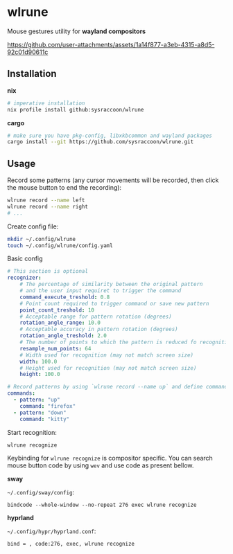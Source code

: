 # wlrune

Mouse gestures utility for **wayland compositors**

https://github.com/user-attachments/assets/1a14f877-a3eb-4315-a8d5-92c01d90611c

## Installation

**nix**

```sh
# imperative installation
nix profile install github:sysraccoon/wlrune
```

**cargo**

```sh
# make sure you have pkg-config, libxkbcommon and wayland packages
cargo install --git https://github.com/sysraccoon/wlrune.git
```

## Usage

Record some patterns (any cursor movements will be recorded, then click the 
mouse button to end the recording):

```sh
wlrune record --name left
wlrune record --name right
# ...
```

Create config file:
```sh
mkdir ~/.config/wlrune
touch ~/.config/wlrune/config.yaml
```

Basic config

```yaml
# This section is optional
recognizer:
    # The percentage of similarity between the original pattern
    # and the user input requiret to trigger the command
    command_execute_treshold: 0.8
    # Point count required to trigger command or save new pattern
    point_count_treshold: 10
    # Acceptable range for pattern rotation (degrees)
    rotation_angle_range: 10.0
    # Acceptable accuracy in pattern rotation (degrees)
    rotation_angle_treshold: 2.0
    # The number of points to which the pattern is reduced fo recognition
    resample_num_points: 64
    # Width used for recognition (may not match screen size)
    width: 100.0
    # Height used for recognition (may not match screen size)
    height: 100.0

# Record patterns by using `wlrune record --name up` and define commands below
commands:
  - pattern: "up"
    command: "firefox"
  - pattern: "down"
    command: "kitty"
```

Start recognition:
```sh
wlrune recognize
```

Keybinding for `wlrune recognize` is compositor specific. You can search mouse 
button code by using `wev` and use code as present bellow.

**sway**

`~/.config/sway/config`:

```
bindcode --whole-window --no-repeat 276 exec wlrune recognize
```

**hyprland**

`~/.config/hypr/hyprland.conf`:
```
bind = , code:276, exec, wlrune recognize
```

